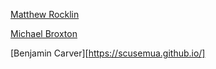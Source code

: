 [Matthew Rocklin](http://matthewrocklin.com)

[Michael Broxton](http://graphics.stanford.edu/~broxton/)

[Benjamin Carver][https://scusemua.github.io/]